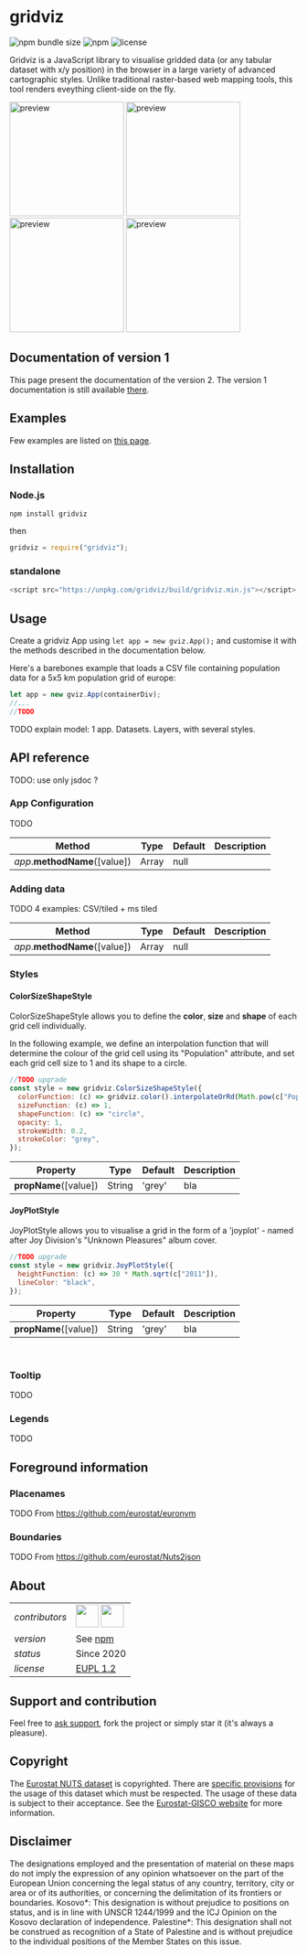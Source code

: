 # gridviz

![npm bundle size](https://img.shields.io/bundlephobia/minzip/gridviz)
![npm](https://img.shields.io/npm/v/gridviz)
![license](https://img.shields.io/badge/license-EUPL-success)

Gridviz is a JavaScript library to visualise gridded data (or any tabular dataset with x/y position) in the browser in a large variety of advanced cartographic styles. Unlike traditional raster-based web mapping tools, this tool renders eveything client-side on the fly.

<div>
  <img src="https://raw.githubusercontent.com/eurostat/gridviz/master/docs/screenshots/cropped/color.png" alt="preview" width="200px" height="200px"/>
  <img src="https://raw.githubusercontent.com/eurostat/gridviz/master/docs/screenshots/cropped/joyplot.png" alt="preview" width="200px" height="200px"/>
  <img src="https://raw.githubusercontent.com/eurostat/gridviz/master/docs/screenshots/cropped/size.png" alt="preview" width="200px" height="200px"/>
  <img src="https://raw.githubusercontent.com/eurostat/gridviz/master/docs/screenshots/cropped/nl.png" alt="preview" width="200px" height="200px"/>
</div>

## Documentation of version 1

This page present the documentation of the version 2. The version 1 documentation is still available [there](v1/readme.md).

## Examples

Few examples are listed on [this page](examples/README.md).

## Installation

### Node.js

```Shell
npm install gridviz
```

then

```javascript
gridviz = require("gridviz");
```

### standalone

```javascript
<script src="https://unpkg.com/gridviz/build/gridviz.min.js"></script>
```

## Usage

Create a gridviz App using `let app = new gviz.App();` and customise it with the methods described in the documentation below.

Here's a barebones example that loads a CSV file containing population data for a 5x5 km population grid of europe:

```javascript
let app = new gviz.App(containerDiv);
//...
//TODO
```

TODO explain model: 1 app. Datasets. Layers, with several styles.

## API reference

TODO: use only jsdoc ?


### App Configuration

TODO

| Method                          | Type   | Default              | Description                                                     |
| ------------------------------- | ------ | -------------------- | --------------------------------------------------------------- |
| _app_.**methodName**([value]) | Array  | null                 |  |


### Adding data

TODO
4 examples: CSV/tiled + ms tiled

| Method                          | Type   | Default              | Description                                                     |
| ------------------------------- | ------ | -------------------- | --------------------------------------------------------------- |
| _app_.**methodName**([value]) | Array  | null                 |  |


### Styles



#### ColorSizeShapeStyle

ColorSizeShapeStyle allows you to define the **color**, **size** and **shape** of each grid cell individually.

In the following example, we define an interpolation function that will determine the colour of the grid cell using its "Population" attribute, and set each grid cell size to 1 and its shape to a circle.

```javascript
//TODO upgrade
const style = new gridviz.ColorSizeShapeStyle({
  colorFunction: (c) => gridviz.color().interpolateOrRd(Math.pow(c["Population"], 0.6) / 100),
  sizeFunction: (c) => 1,
  shapeFunction: (c) => "circle",
  opacity: 1,
  strokeWidth: 0.2,
  strokeColor: "grey",
});
```

| Property              | Type     | Default |Description            |
| --------------------------- | -------- | ------- | --------------------- |
| **propName**([value])      | String   | 'grey'  | bla      |


#### JoyPlotStyle

JoyPlotStyle allows you to visualise a grid in the form of a 'joyplot' - named after Joy Division's "Unknown Pleasures" album cover.

```javascript
//TODO upgrade
const style = new gridviz.JoyPlotStyle({
  heightFunction: (c) => 30 * Math.sqrt(c["2011"]),
  lineColor: "black",
});
```

| Property              | Type     | Default |Description            |
| --------------------------- | -------- | ------- | --------------------- |
| **propName**([value])      | String   | 'grey'  | bla      |

<br>

### Tooltip

TODO

### Legends

TODO


## Foreground information


### Placenames

TODO
From https://github.com/eurostat/euronym

### Boundaries

TODO
From https://github.com/eurostat/Nuts2json

## About

|                |                 |
| -------------- | ---------------------------------- |
| _contributors_ | [<img src="https://github.com/JoeWDavies.png" height="40" />](https://github.com/JoeWDavies) [<img src="https://github.com/jgaffuri.png" height="40" />](https://github.com/jgaffuri) |
| _version_      | See [npm](https://www.npmjs.com/package/gridviz?activeTab=versions)                                                                                                                   |
| _status_       | Since 2020                                                                                                                                                                            |
| _license_      | [EUPL 1.2](https://github.com/eurostat/Nuts2json/blob/master/LICENSE)                                                                                                                 |

## Support and contribution

Feel free to [ask support](https://github.com/eurostat/eurostat.js/issues/new), fork the project or simply star it (it's always a pleasure).

## Copyright

The [Eurostat NUTS dataset](http://ec.europa.eu/eurostat/web/nuts/overview) is copyrighted. There are [specific provisions](https://ec.europa.eu/eurostat/web/gisco/geodata/reference-data/administrative-units-statistical-units) for the usage of this dataset which must be respected. The usage of these data is subject to their acceptance. See the [Eurostat-GISCO website](http://ec.europa.eu/eurostat/web/gisco/geodata/reference-data/administrative-units-statistical-units/nuts) for more information.

## Disclaimer

The designations employed and the presentation of material on these maps do not imply the expression of any opinion whatsoever on the part of the European Union concerning the legal status of any country, territory, city or area or of its authorities, or concerning the delimitation of its frontiers or boundaries. Kosovo*: This designation is without prejudice to positions on status, and is in line with UNSCR 1244/1999 and the ICJ Opinion on the Kosovo declaration of independence. Palestine*: This designation shall not be construed as recognition of a State of Palestine and is without prejudice to the individual positions of the Member States on this issue.
